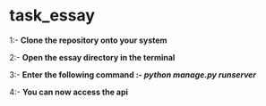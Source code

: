 # task_essay

 1:- **Clone the repository onto your system**
 
 2:- **Open the essay directory in the terminal**
 
 3:- **Enter the following command :- _python manage.py runserver_**
 
 4:- **You can now access the api**
